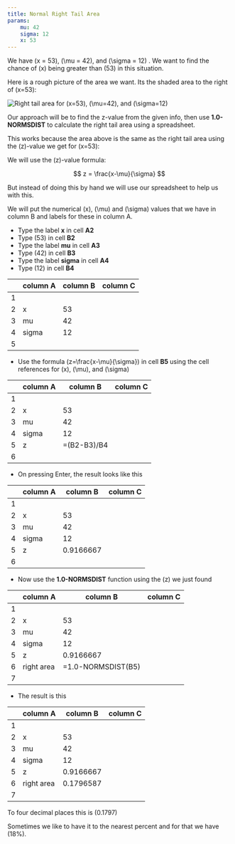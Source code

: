 ```yaml
---
title: Normal Right Tail Area
params:
    mu: 42
    sigma: 12
    x: 53
---
```




We have \(x = 53\), \(\mu = 42\), and \(\sigma = 12\) . We want to find the chance of \(x\) being greater than \(53\) in this situation.

Here is a rough picture of the area we want. Its the shaded area to the right of \(x=53\): 



![Right tail area for \(x=53\), \(\mu=42\), and \(\sigma=12\)](https://statplosion-api-x5isouofzq-uk.a.run.app/righttail?x=53&mu=42&sigma=12)

Our approach will be to find the z-value from the given info, then use
**1.0-NORMSDIST** to calculate the right tail area using a spreadsheet.

This works because the area above is the same as the right tail area using 
the \(z\)-value we get for \(x=53\):


We will use the \(z\)-value formula: 

$$
z = \frac{x-\mu}{\sigma}
$$

But instead of doing this by hand we will use our spreadsheet to help us with this.

We will put the numerical \(x\), \(\mu\) and \(\sigma\) values that we have in column
B and labels for these in column A.  

- Type the label **x** in cell **A2** 
- Type \(53\) in cell **B2** 
- Type the label **mu** in cell **A3** 
- Type \(42\) in cell **B3** 
- Type the label **sigma** in cell **A4** 
- Type \(12\) in cell **B4** 

|     |    column A    |    column B    |    column C    |
|-----|----------------|----------------|----------------|
|  1  |                |                |                |
|  2  |      x         |   53        |                |
|  3  |      mu        |   42       |                |
|  4  |      sigma     |   12    |                |
|  5  |                |                |                |


- Use the formula \(z=\frac{x-\mu}{\sigma}\) in cell **B5** using the cell
  references for \(x\), \(\mu\), and \(\sigma\) 

|     |    column A    |    column B    |    column C    | 
|-----|----------------|----------------|----------------|
|  1  |                |                |                |
|  2  |      x         |   53        |                |
|  3  |      mu        |   42       |                |
|  4  |      sigma     |   12    |                |
|  5  |      z         | =(B2-B3)/B4    |                |
|  6  |                |                |                |

- On pressing Enter, the result looks like this 

|     |    column A    |    column B    |    column C    | 
|-----|----------------|----------------|----------------|
|  1  |                |                |                |
|  2  |      x         |   53        |                |
|  3  |      mu        |   42       |                |
|  4  |      sigma     |   12    |                |
|  5  |      z         |   0.9166667        |                |
|  6  |                |                |                | 


- Now use the **1.0-NORMSDIST** function using the \(z\) we just found

|     |    column A    |    column B    |    column C    |    
|-----|----------------|----------------|----------------|
|  1  |                |                |                | 
|  2  |      x         |   53        |                |
|  3  |      mu        |   42       |                |
|  4  |      sigma     |   12    |                |
|  5  |      z         |   0.9166667        |                |
|  6  |    right area  | =1.0-NORMSDIST(B5) |            |
|  7  |                |                |                |

- The result is this 

|     |    column A    |    column B    |    column C    |   
|-----|----------------|----------------|----------------|
|  1  |                |                |                |
|  2  |      x         |   53        |                |
|  3  |      mu        |   42       |                |
|  4  |      sigma     |   12    |                |
|  5  |      z         |   0.9166667        |                |
|  6  |   right area   |   0.1796587     |                |
|  7  |                |                |                |

To four decimal places this is \(0.1797\)

Sometimes we like to have it to the nearest percent and for that we have 
\(18\%\).

